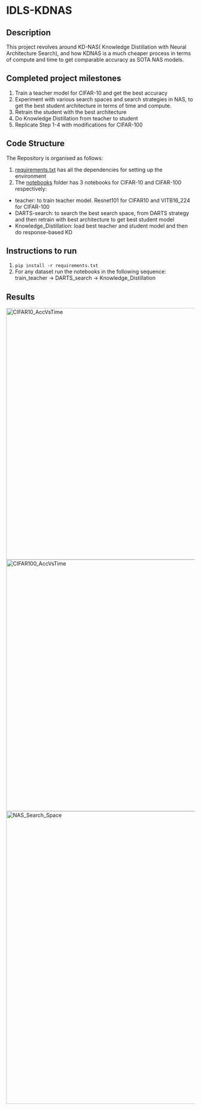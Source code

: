 # IDLS-KDNAS

## Description

This project revolves around KD-NAS( Knowledge Distillation with Neural Architecture Search), and how KDNAS is a much cheaper process in terms of compute and time to get comparable accuracy as SOTA NAS models.


## Completed project milestones
1. Train a teacher model for CIFAR-10 and get the best accuracy
2. Experiment with various search spaces and search strategies in NAS, to get the best student architecture in terms of time and compute.
3. Retrain the student with the best architecture
4. Do Knowledge Distillation from teacher to student
5. Replicate Step 1-4 with modifications for CIFAR-100

## Code Structure

The Repository is organised as follows:
1. [requirements.txt](requirements.txt) has all the dependencies for setting up the environment
2. The [notebooks](notebooks) folder has 3 notebooks for CIFAR-10 and CIFAR-100 respectively:
 - teacher: to train teacher model. Resnet101 for CIFAR10 and VITB16_224 for CIFAR-100
 - DARTS-search: to search the best search space, from DARTS strategy and then retrain with best architecture to get best student model
 - Knowledge_Distillation: load best teacher and student model and then do response-based KD 




## Instructions to run
1. ``` pip install -r requirements.txt ```
2. For any dataset run the notebooks in the following sequence: train_teacher -> DARTS_search -> Knowledge_Distillation


## Results

<img width="672" alt="CIFAR10_AccVsTime" src="https://github.com/prapti19/IDLS-KDNAS/assets/29619950/0247fef6-fa58-496c-b7ec-778acf22b6ba">
<img width="672" alt="CIFAR100_AccVsTime" src="https://github.com/prapti19/IDLS-KDNAS/assets/29619950/fbe5349d-33a5-400a-8588-33ee65599b12">
<img width="782" alt="NAS_Search_Space" src="https://github.com/prapti19/IDLS-KDNAS/assets/29619950/c30b295a-4782-4bdd-aea0-3e382694c1fc">


